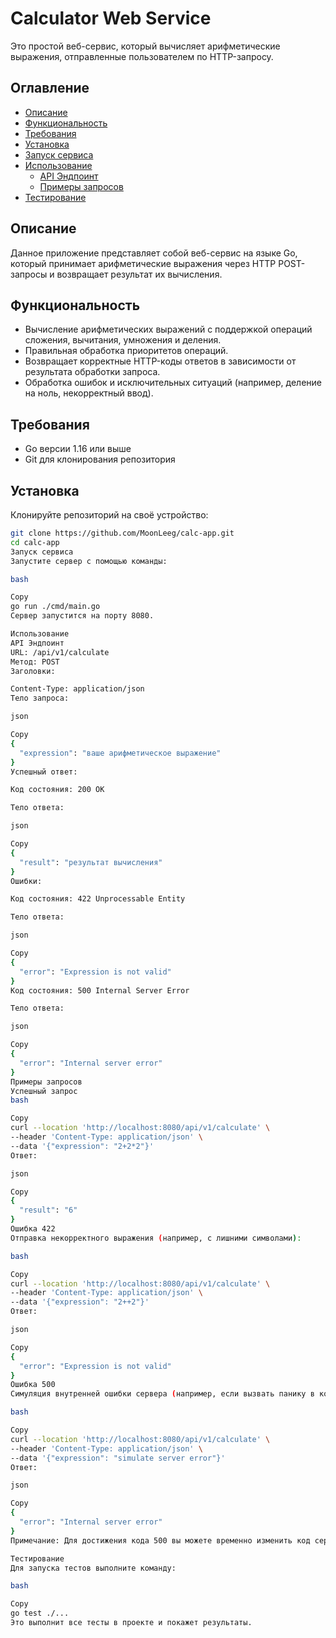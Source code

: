 # Calculator Web Service

Это простой веб-сервис, который вычисляет арифметические выражения, отправленные пользователем по HTTP-запросу.

## Оглавление

- [Описание](#описание)
- [Функциональность](#функциональность)
- [Требования](#требования)
- [Установка](#установка)
- [Запуск сервиса](#запуск-сервиса)
- [Использование](#использование)
  - [API Эндпоинт](#api-эндпоинт)
  - [Примеры запросов](#примеры-запросов)
- [Тестирование](#тестирование)

## Описание

Данное приложение представляет собой веб-сервис на языке Go, который принимает арифметические выражения через HTTP POST-запросы и возвращает результат их вычисления.

## Функциональность

- Вычисление арифметических выражений с поддержкой операций сложения, вычитания, умножения и деления.
- Правильная обработка приоритетов операций.
- Возвращает корректные HTTP-коды ответов в зависимости от результата обработки запроса.
- Обработка ошибок и исключительных ситуаций (например, деление на ноль, некорректный ввод).

## Требования

- Go версии 1.16 или выше
- Git для клонирования репозитория

## Установка

Клонируйте репозиторий на своё устройство:

```bash
git clone https://github.com/MoonLeeg/calc-app.git
cd calc-app
Запуск сервиса
Запустите сервер с помощью команды:

bash

Copy
go run ./cmd/main.go
Сервер запустится на порту 8080.

Использование
API Эндпоинт
URL: /api/v1/calculate
Метод: POST
Заголовки:

Content-Type: application/json
Тело запроса:

json

Copy
{
  "expression": "ваше арифметическое выражение"
}
Успешный ответ:

Код состояния: 200 OK

Тело ответа:

json

Copy
{
  "result": "результат вычисления"
}
Ошибки:

Код состояния: 422 Unprocessable Entity

Тело ответа:

json

Copy
{
  "error": "Expression is not valid"
}
Код состояния: 500 Internal Server Error

Тело ответа:

json

Copy
{
  "error": "Internal server error"
}
Примеры запросов
Успешный запрос
bash

Copy
curl --location 'http://localhost:8080/api/v1/calculate' \
--header 'Content-Type: application/json' \
--data '{"expression": "2+2*2"}'
Ответ:

json

Copy
{
  "result": "6"
}
Ошибка 422
Отправка некорректного выражения (например, с лишними символами):

bash

Copy
curl --location 'http://localhost:8080/api/v1/calculate' \
--header 'Content-Type: application/json' \
--data '{"expression": "2++2"}'
Ответ:

json

Copy
{
  "error": "Expression is not valid"
}
Ошибка 500
Симуляция внутренней ошибки сервера (например, если вызвать панику в коде):

bash

Copy
curl --location 'http://localhost:8080/api/v1/calculate' \
--header 'Content-Type: application/json' \
--data '{"expression": "simulate server error"}'
Ответ:

json

Copy
{
  "error": "Internal server error"
}
Примечание: Для достижения кода 500 вы можете временно изменить код сервера, чтобы искусственно вызвать ошибку.

Тестирование
Для запуска тестов выполните команду:

bash

Copy
go test ./...
Это выполнит все тесты в проекте и покажет результаты.
